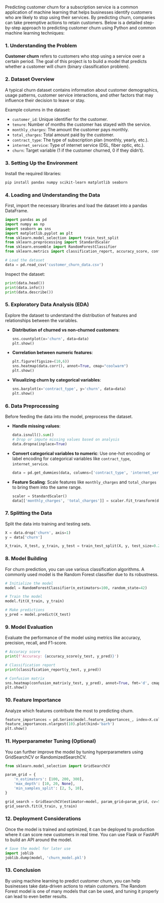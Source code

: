 Predicting customer churn for a subscription service is a common application of machine learning that helps businesses identify customers who are likely to stop using their services. By predicting churn, companies can take preemptive actions to retain customers. Below is a detailed step-by-step approach to predicting customer churn using Python and common machine learning techniques:

### 1. **Understanding the Problem**
   **Customer churn** refers to customers who stop using a service over a certain period. The goal of this project is to build a model that predicts whether a customer will churn (binary classification problem).

### 2. **Dataset Overview**
   A typical churn dataset contains information about customer demographics, usage patterns, customer service interactions, and other factors that may influence their decision to leave or stay.

   Example columns in the dataset:
   - `customer_id`: Unique identifier for the customer.
   - `tenure`: Number of months the customer has stayed with the service.
   - `monthly_charges`: The amount the customer pays monthly.
   - `total_charges`: Total amount paid by the customer.
   - `contract_type`: The type of subscription plan (monthly, yearly, etc.).
   - `internet_service`: Type of internet service (DSL, fiber optic, etc.).
   - `churn`: Target variable (1 if the customer churned, 0 if they didn’t).

### 3. **Setting Up the Environment**

   Install the required libraries:
   ```bash
   pip install pandas numpy scikit-learn matplotlib seaborn
   ```

### 4. **Loading and Understanding the Data**
   First, import the necessary libraries and load the dataset into a pandas DataFrame.

   ```python
   import pandas as pd
   import numpy as np
   import seaborn as sns
   import matplotlib.pyplot as plt
   from sklearn.model_selection import train_test_split
   from sklearn.preprocessing import StandardScaler
   from sklearn.ensemble import RandomForestClassifier
   from sklearn.metrics import classification_report, accuracy_score, confusion_matrix

   # Load the dataset
   data = pd.read_csv('customer_churn_data.csv')
   ```

   Inspect the dataset:
   ```python
   print(data.head())
   print(data.info())
   print(data.describe())
   ```

### 5. **Exploratory Data Analysis (EDA)**

   Explore the dataset to understand the distribution of features and relationships between the variables.

   - **Distribution of churned vs non-churned customers**:
     ```python
     sns.countplot(x='churn', data=data)
     plt.show()
     ```

   - **Correlation between numeric features**:
     ```python
     plt.figure(figsize=(10,6))
     sns.heatmap(data.corr(), annot=True, cmap="coolwarm")
     plt.show()
     ```

   - **Visualizing churn by categorical variables**:
     ```python
     sns.barplot(x='contract_type', y='churn', data=data)
     plt.show()
     ```

### 6. **Data Preprocessing**
   Before feeding the data into the model, preprocess the dataset.

   - **Handle missing values**:
     ```python
     data.isnull().sum()
     # Drop or impute missing values based on analysis
     data.dropna(inplace=True)
     ```

   - **Convert categorical variables to numeric**:
     Use one-hot encoding or label encoding for categorical variables like `contract_type`, `internet_service`.

     ```python
     data = pd.get_dummies(data, columns=['contract_type', 'internet_service'], drop_first=True)
     ```

   - **Feature Scaling**:
     Scale features like `monthly_charges` and `total_charges` to bring them into the same range.

     ```python
     scaler = StandardScaler()
     data[['monthly_charges', 'total_charges']] = scaler.fit_transform(data[['monthly_charges', 'total_charges']])
     ```

### 7. **Splitting the Data**
   Split the data into training and testing sets.

   ```python
   X = data.drop('churn', axis=1)
   y = data['churn']

   X_train, X_test, y_train, y_test = train_test_split(X, y, test_size=0.2, random_state=42)
   ```

### 8. **Model Building**
   For churn prediction, you can use various classification algorithms. A commonly used model is the Random Forest classifier due to its robustness.

   ```python
   # Initialize the model
   model = RandomForestClassifier(n_estimators=100, random_state=42)

   # Train the model
   model.fit(X_train, y_train)

   # Make predictions
   y_pred = model.predict(X_test)
   ```

### 9. **Model Evaluation**
   Evaluate the performance of the model using metrics like accuracy, precision, recall, and F1-score.

   ```python
   # Accuracy score
   print(f'Accuracy: {accuracy_score(y_test, y_pred)}')

   # Classification report
   print(classification_report(y_test, y_pred))

   # Confusion matrix
   sns.heatmap(confusion_matrix(y_test, y_pred), annot=True, fmt='d', cmap='Blues')
   plt.show()
   ```

### 10. **Feature Importance**
   Analyze which features contribute the most to predicting churn.

   ```python
   feature_importances = pd.Series(model.feature_importances_, index=X.columns)
   feature_importances.nlargest(10).plot(kind='barh')
   plt.show()
   ```

### 11. **Hyperparameter Tuning (Optional)**
   You can further improve the model by tuning hyperparameters using GridSearchCV or RandomizedSearchCV.

   ```python
   from sklearn.model_selection import GridSearchCV

   param_grid = {
       'n_estimators': [100, 200, 300],
       'max_depth': [10, 20, None],
       'min_samples_split': [2, 5, 10],
   }

   grid_search = GridSearchCV(estimator=model, param_grid=param_grid, cv=5, n_jobs=-1, verbose=2)
   grid_search.fit(X_train, y_train)
   ```

### 12. **Deployment Considerations**
   Once the model is trained and optimized, it can be deployed to production where it can score new customers in real time. You can use Flask or FastAPI to build an API around the model.

   ```python
   # Save the model for later use
   import joblib
   joblib.dump(model, 'churn_model.pkl')
   ```

### 13. **Conclusion**
   By using machine learning to predict customer churn, you can help businesses take data-driven actions to retain customers. The Random Forest model is one of many models that can be used, and tuning it properly can lead to even better results.
